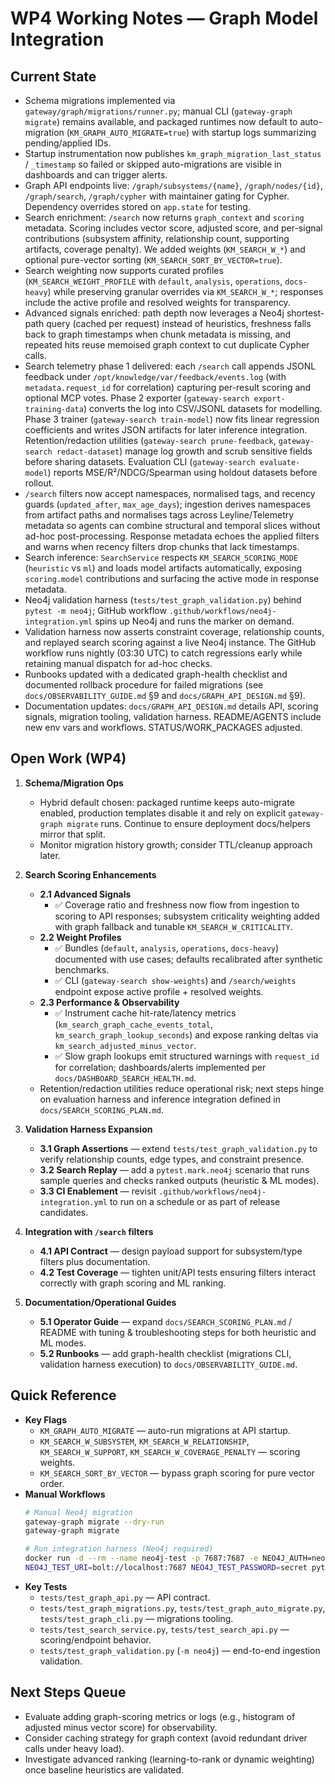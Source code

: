 # WP4 Working Notes — Graph Model Integration

## Current State
- Schema migrations implemented via `gateway/graph/migrations/runner.py`; manual CLI (`gateway-graph migrate`) remains available, and packaged runtimes now default to auto-migration (`KM_GRAPH_AUTO_MIGRATE=true`) with startup logs summarizing pending/applied IDs.
- Startup instrumentation now publishes `km_graph_migration_last_status` / `_timestamp` so failed or skipped auto-migrations are visible in dashboards and can trigger alerts.
- Graph API endpoints live: `/graph/subsystems/{name}`, `/graph/nodes/{id}`, `/graph/search`, `/graph/cypher` with maintainer gating for Cypher. Dependency overrides stored on `app.state` for testing.
- Search enrichment: `/search` now returns `graph_context` and `scoring` metadata. Scoring includes vector score, adjusted score, and per-signal contributions (subsystem affinity, relationship count, supporting artifacts, coverage penalty). We added weights (`KM_SEARCH_W_*`) and optional pure-vector sorting (`KM_SEARCH_SORT_BY_VECTOR=true`).
- Search weighting now supports curated profiles (`KM_SEARCH_WEIGHT_PROFILE` with `default`, `analysis`, `operations`, `docs-heavy`) while preserving granular overrides via `KM_SEARCH_W_*`; responses include the active profile and resolved weights for transparency.
- Advanced signals enriched: path depth now leverages a Neo4j shortest-path query (cached per request) instead of heuristics, freshness falls back to graph timestamps when chunk metadata is missing, and repeated hits reuse memoised graph context to cut duplicate Cypher calls.
- Search telemetry phase 1 delivered: each `/search` call appends JSONL feedback under `/opt/knowledge/var/feedback/events.log` (with `metadata.request_id` for correlation) capturing per-result scoring and optional MCP votes. Phase 2 exporter (`gateway-search export-training-data`) converts the log into CSV/JSONL datasets for modelling. Phase 3 trainer (`gateway-search train-model`) now fits linear regression coefficients and writes JSON artifacts for later inference integration. Retention/redaction utilities (`gateway-search prune-feedback`, `gateway-search redact-dataset`) manage log growth and scrub sensitive fields before sharing datasets. Evaluation CLI (`gateway-search evaluate-model`) reports MSE/R²/NDCG/Spearman using holdout datasets before rollout.
- `/search` filters now accept namespaces, normalised tags, and recency guards (`updated_after`, `max_age_days`); ingestion derives namespaces from artifact paths and normalises tags across Leyline/Telemetry metadata so agents can combine structural and temporal slices without ad-hoc post-processing. Response metadata echoes the applied filters and warns when recency filters drop chunks that lack timestamps.
- Search inference: `SearchService` respects `KM_SEARCH_SCORING_MODE` (`heuristic` vs `ml`) and loads model artifacts automatically, exposing `scoring.model` contributions and surfacing the active mode in response metadata.
- Neo4j validation harness (`tests/test_graph_validation.py`) behind `pytest -m neo4j`; GitHub workflow `.github/workflows/neo4j-integration.yml` spins up Neo4j and runs the marker on demand.
- Validation harness now asserts constraint coverage, relationship counts, and replayed search scoring against a live Neo4j instance. The GitHub workflow runs nightly (03:30 UTC) to catch regressions early while retaining manual dispatch for ad-hoc checks.
- Runbooks updated with a dedicated graph-health checklist and documented rollback procedure for failed migrations (see `docs/OBSERVABILITY_GUIDE.md` §9 and `docs/GRAPH_API_DESIGN.md` §9).
- Documentation updates: `docs/GRAPH_API_DESIGN.md` details API, scoring signals, migration tooling, validation harness. README/AGENTS include new env vars and workflows. STATUS/WORK_PACKAGES adjusted.

## Open Work (WP4)
1. **Schema/Migration Ops**
   - Hybrid default chosen: packaged runtime keeps auto-migrate enabled, production templates disable it and rely on explicit `gateway-graph migrate` runs. Continue to ensure deployment docs/helpers mirror that split.
   - Monitor migration history growth; consider TTL/cleanup approach later.

2. **Search Scoring Enhancements**
   - **2.1 Advanced Signals**
     - ✅ Coverage ratio and freshness now flow from ingestion to scoring to API responses; subsystem criticality weighting added with graph fallback and tunable `KM_SEARCH_W_CRITICALITY`.
   - **2.2 Weight Profiles**
     - ✅ Bundles (`default`, `analysis`, `operations`, `docs-heavy`) documented with use cases; defaults recalibrated after synthetic benchmarks.
     - ✅ CLI (`gateway-search show-weights`) and `/search/weights` endpoint expose active profile + resolved weights.
   - **2.3 Performance & Observability**
     - ✅ Instrument cache hit-rate/latency metrics (`km_search_graph_cache_events_total`, `km_search_graph_lookup_seconds`) and expose ranking deltas via `km_search_adjusted_minus_vector`.
     - ✅ Slow graph lookups emit structured warnings with `request_id` for correlation; dashboards/alerts implemented per `docs/DASHBOARD_SEARCH_HEALTH.md`.
   - Retention/redaction utilities reduce operational risk; next steps hinge on evaluation harness and inference integration defined in `docs/SEARCH_SCORING_PLAN.md`.

3. **Validation Harness Expansion**
   - **3.1 Graph Assertions** — extend `tests/test_graph_validation.py` to verify relationship counts, edge types, and constraint presence.
   - **3.2 Search Replay** — add a `pytest.mark.neo4j` scenario that runs sample queries and checks ranked outputs (heuristic & ML modes).
   - **3.3 CI Enablement** — revisit `.github/workflows/neo4j-integration.yml` to run on a schedule or as part of release candidates.

4. **Integration with `/search` filters**
   - **4.1 API Contract** — design payload support for subsystem/type filters plus documentation.
   - **4.2 Test Coverage** — tighten unit/API tests ensuring filters interact correctly with graph scoring and ML ranking.

5. **Documentation/Operational Guides**
   - **5.1 Operator Guide** — expand `docs/SEARCH_SCORING_PLAN.md` / README with tuning & troubleshooting steps for both heuristic and ML modes.
   - **5.2 Runbooks** — add graph-health checklist (migrations CLI, validation harness execution) to `docs/OBSERVABILITY_GUIDE.md`.

## Quick Reference
- **Key Flags**
  - `KM_GRAPH_AUTO_MIGRATE` — auto-run migrations at API startup.
  - `KM_SEARCH_W_SUBSYSTEM`, `KM_SEARCH_W_RELATIONSHIP`, `KM_SEARCH_W_SUPPORT`, `KM_SEARCH_W_COVERAGE_PENALTY` — scoring weights.
  - `KM_SEARCH_SORT_BY_VECTOR` — bypass graph scoring for pure vector order.
- **Manual Workflows**
  ```bash
  # Manual Neo4j migration
  gateway-graph migrate --dry-run
  gateway-graph migrate

  # Run integration harness (Neo4j required)
  docker run -d --rm --name neo4j-test -p 7687:7687 -e NEO4J_AUTH=neo4j/secret neo4j:5
  NEO4J_TEST_URI=bolt://localhost:7687 NEO4J_TEST_PASSWORD=secret pytest -m neo4j
  ```
- **Key Tests**
  - `tests/test_graph_api.py` — API contract.
  - `tests/test_graph_migrations.py`, `tests/test_graph_auto_migrate.py`, `tests/test_graph_cli.py` — migrations tooling.
  - `tests/test_search_service.py`, `tests/test_search_api.py` — scoring/endpoint behavior.
  - `tests/test_graph_validation.py` (`-m neo4j`) — end-to-end ingestion validation.

## Next Steps Queue
- Evaluate adding graph-scoring metrics or logs (e.g., histogram of adjusted minus vector score) for observability.
- Consider caching strategy for graph context (avoid redundant driver calls under heavy load).
- Investigate advanced ranking (learning-to-rank or dynamic weighting) once baseline heuristics are validated.
